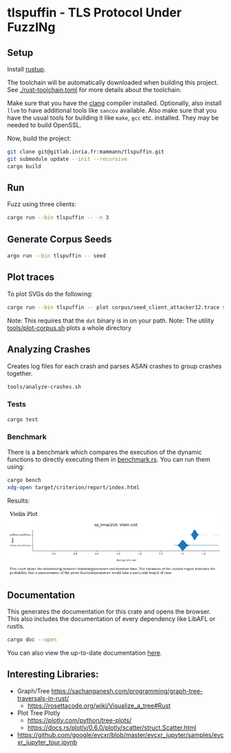 # tlspuffin - TLS Protocol Under FuzzINg

## Setup

Install [rustup](https://rustup.rs/).

The toolchain will be automatically downloaded when building this project. See [./rust-toolchain.toml](./rust-toolchain.toml) for more details about the toolchain.

Make sure that you have the [clang](https://clang.llvm.org/) compiler installed. Optionally, also install `llvm` to have additional tools like `sancov` available.
Also make sure that you have the usual tools for building it like `make`, `gcc` etc. installed. They may be needed to build OpenSSL.

Now, build the project:

```bash
git clone git@gitlab.inria.fr:mammann/tlspuffin.git
git submodule update --init --recursive
cargo build
```

## Run

Fuzz using three clients:

```bash
cargo run --bin tlspuffin -- -n 3
```

## Generate Corpus Seeds

```bash
argo run --bin tlspuffin -- seed
```

## Plot traces

To plot SVGs do the following:

```bash
cargo run --bin tlspuffin -- plot corpus/seed_client_attacker12.trace svg ./plots/seed_client_attacker12
```

Note: This requires that the `dot` binary is in on your path.
Note: The utility [tools/plot-corpus.sh](tools/plot-crashes.sh) plots a whole directory

## Analyzing Crashes

Creates log files for each crash and parses ASAN crashes to group crashes together.

```bash
tools/analyze-crashes.sh
```

### Tests

```bash
cargo test
```

### Benchmark

There is a benchmark which compares the execution of the dynamic functions to directly executing them
in [benchmark.rs](benches/benchmark.rs). You can run them using:

```bash
cargo bench
xdg-open target/criterion/report/index.html
```

Results:

![](docs/benchmark_dynamic.png)

## Documentation

This generates the documentation for this crate and opens the browser. This also includes the documentation of every
dependency like LibAFL or rustls.

```bash
cargo doc --open
```

You can also view the up-to-date documentation [here](https://mammann.gitlabpages.inria.fr/tlspuffin/tlspuffin/).

## Interesting Libraries:

* Graph/Tree https://sachanganesh.com/programming/graph-tree-traversals-in-rust/
    * https://rosettacode.org/wiki/Visualize_a_tree#Rust
* Plot Tree Plotly
    * https://plotly.com/python/tree-plots/
    * https://docs.rs/plotly/0.6.0/plotly/scatter/struct.Scatter.html
* https://github.com/google/evcxr/blob/master/evcxr_jupyter/samples/evcxr_jupyter_tour.ipynb
